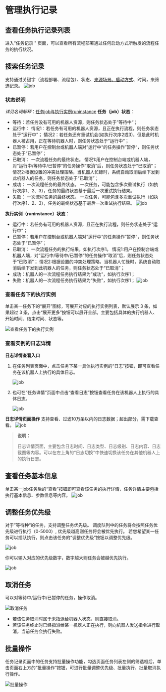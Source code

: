 # 管理执行记录

## 查看任务执行记录列表

进入“任务记录 " 页面，可以查看所有流程部署通过任何启动方式所触发的流程任务的执行状况。

## 搜索任务记录

支持通过关键字（流程部署、流程包）、状态、[来源场景、启动方式](./aboutJob.md)、时间，来筛选记录。
![job](https://docimages.blob.core.chinacloudapi.cn/images/Console/0626-console13.png)

### 状态说明

*详见名词解释*：[任务job与执行实例runinstance](./../../../Glossary.md)
**任务（job）状态**：

- 等待：若任务没有可用的机器人资源，则任务状态处于”等待中“；
- 运行中：
  情况1：若任务有可用的机器人资源，且正在执行流程，则任务状态处于“运行中”；
  情况2：若任务还有重试机会(如执行次序2或3)，但是此时机器人被占用，正在等待机器人时，则任务状态处于”运行中“；
- 已暂停：若用户在控制台或机器人端对”运行中“的任务操作”暂停“，则任务状态处于“已暂停”；
- 已取消：
  一次流程任务的最终状态。
  情况1:用户在控制台端或机器人端，对”运行中/等待中/已暂停“的任务操作“取消”后，则任务状态处于“已取消”；
  情况2:根据设置的冲突处理策略，当机器人忙碌时，系统自动取消后续下发到此机器人的任务，则任务状态处于“已取消”；
- 成功：
  一次流程任务的最终状态。
  一次任务，可能包含多次重试执行（如执行次序1、2、3），任务的最终状态基于最后一次重试执行结果。
- 失败：
  一次流程任务的最终状态。
  一次任务，可能包含多次重试执行（如执行次序1、2、3），任务的最终状态基于最后一次重试执行结果。
  ![job](https://docimages.blob.core.chinacloudapi.cn/images/Console/0626-console14.png)

**执行实例（runinstance）状态**：

- 运行中：若任务有可用的机器人资源，且正在执行流程，则任务状态处于“运行中”；
- 已暂停：若用户在控制台或机器人端对”运行中“的任务操作”暂停“，则任务状态处于“已暂停”；
- 已取消：
  一次流程任务的执行结果，如执行次序1。
  情况1:用户在控制台端或机器人端，对”运行中/等待中/已暂停“的任务操作“取消”后，则任务状态处于“已取消”；
  情况2:根据设置的冲突处理策略，当机器人忙碌时，系统自动取消后续下发到此机器人的任务，则任务状态处于“已取消”；
- 成功：机器人的一次流程任务执行结果为”成功“，如执行次序1；
- 失败：机器人的一次流程任务执行结果为“失败”，如执行次序1；
  ![job](https://docimages.blob.core.chinacloudapi.cn/images/Console/0626-console15.png)

### 查看任务下的执行实例

单击某一任务下的“展开”图标，可展开对应的执行实例列表，默认展示 3 条，如果超过 3 条，点击“展开更多”按钮可以展开全部。主要包括具体的执行机器人、开始时间、结束时间、状态等。

![查看任务下的执行实例](https://docimages.blob.core.chinacloudapi.cn/images/Console/0626-console16.png)

### 查看实例的日志详情

**日志详情查看入口**

1. 在任务列表页面中，点击任务下某一具体执行实例的“日志”按钮，即可查看任务在该机器人上执行的具体日志。

   ![job](https://docimages.blob.core.chinacloudapi.cn/images/Console/0626-console16.png)
2. 也可在“任务详情”页面中点击“查看日志”按钮查看任务在该机器人上执行的具体日志。

   ![job](https://docimages.blob.core.chinacloudapi.cn/images/Console/0528history-info2.png)

**日志详情页面操作**
  支持查看、过滤10万条以内的日志数据；超出部分，需下载查看。
  ![job](https://docimages.blob.core.chinacloudapi.cn/images/Console/0626-console20.png)

> **说明：**
>
> 日志详情页面，主要包含日志时间、日志类型、日志级别、日志内容、日志截图等内容。可以在左上角的“日志切换”中快速切换该任务在其他机器人上的执行日志。

## 查看任务基本信息

单击某一job任务后的“查看”按钮即可查看该任务的执行详情，任务详情主要包括执行基本信息、参数信息等内容。
![job](https://docimages.blob.core.chinacloudapi.cn/images/Console/0626-console17.png)

## 调整任务优先级

对于”等待种“的任务，支持调整任务优先级。
调度队列中的任务将会按照任务优先级进行执行（0-5000）, 优先级越高则任务将会被优先执行。
若您希望某一任务可以插队执行，则点击该任务的“调整优先级”按钮以调整优先级。

  ![job](https://docimages.blob.core.chinacloudapi.cn/images/Console/job/V3editpriority1.png)

你可以输入对应的优先级数字，数字越大则任务会被越优先执行。

  ![job](https://docimages.blob.core.chinacloudapi.cn/images/Console/job/V3editpriority2.png)

## 取消任务

可以对等待中/运行中/已暂停的任务，操作取消。

![取消任务](https://docimages.blob.core.chinacloudapi.cn/images/Console/0626-console18.png)

- 若该任务取消时属于未指派给机器人状态，则直接取消。
- 若该任务终止时已经指派给某一机器人正在执行，则向机器人发送指令进行取消，当前任务会执行失败。

## 批量操作

任务记录页面中的任务支持批量操作功能，勾选页面任务列表左侧的筛选框后，单击页面右上方的“批量操作”按钮，可进行批量调整优先级、批量执行、批量取消执行操作。

  ![批量操作](https://docimages.blob.core.chinacloudapi.cn/images/Console/0626-console19.png)

